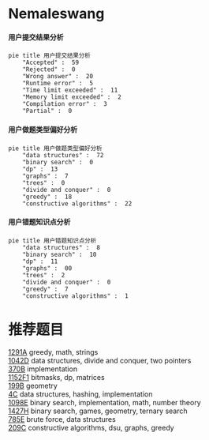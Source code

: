# Nemaleswang

<!-- tabs:start -->



#### **用户提交结果分析**

```mermaid
pie title 用户提交结果分析
    "Accepted" :  59
    "Rejected" :  0
    "Wrong answer" :  20
    "Runtime error" :  5
    "Time limit exceeded" :  11
    "Memory limit exceeded" :  2
    "Compilation error" :  3
    "Partial" :  0
```

#### **用户做题类型偏好分析**

```mermaid
pie title 用户做题类型偏好分析
    "data structures" :  72
    "binary search" :  0
    "dp" :  13
    "graphs" :  7
    "trees" :  0
    "divide and conquer" :  0
    "greedy" :  18
    "constructive algorithms" :  22
```
#### **用户错题知识点分析**

```mermaid
pie title 用户错题知识点分析
    "data structures" :  8
    "binary search" :  10
    "dp" :  11
    "graphs" :  00
    "trees" :  2
    "divide and conquer" :  0
    "greedy" :  7
    "constructive algorithms" :  1
```



<!-- tabs:end -->
# 推荐题目
[1291A](https://codeforces.com/contest/1291/problem/A)		greedy,
                        math,
                        strings		  
[1042D](https://codeforces.com/contest/1042/problem/D)		data structures,
                        divide and conquer,
                        two pointers		  
[370B](https://codeforces.com/contest/370/problem/B)		implementation		  
[1152F1](https://codeforces.com/contest/1152F/problem/1)		bitmasks,
                        dp,
                        matrices		  
[199B](https://codeforces.com/contest/199/problem/B)		geometry		  
[4C](https://codeforces.com/contest/4/problem/C)		data structures,
                        hashing,
                        implementation		  
[1098E](https://codeforces.com/contest/1098/problem/E)		binary search,
                        implementation,
                        math,
                        number theory		  
[1427H](https://codeforces.com/contest/1427/problem/H)		binary search,
                        games,
                        geometry,
                        ternary search		  
[785E](https://codeforces.com/contest/785/problem/E)		brute force,
                        data structures		  
[209C](https://codeforces.com/contest/209/problem/C)		constructive algorithms,
                        dsu,
                        graphs,
                        greedy		  
